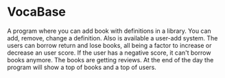 # VocaBase
A program where you can add book with definitions in a library. You can add, remove, change a definition. Also is available a user-add system. The users can borrow return and lose books, all being a factor to increase or decrease an user score. If the user has a negative score, it can't borrow books anymore. The books are getting reviews. At the end of the day the program will show a top of books and a top of users.
